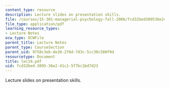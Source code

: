 ```yaml
---
content_type: resource
description: Lecture slides on presentation skills.
file: /courses/15-301-managerial-psychology-fall-2006/fcd32bed309536e241c15f7bc1bd7d23_lec19.pdf
file_type: application/pdf
learning_resource_types:
- Lecture Notes
ocw_type: OCWFile
parent_title: Lecture Notes
parent_type: CourseSection
parent_uid: 9758c3eb-de20-276d-7d3c-5cc30c580f9d
resourcetype: Document
title: lec19.pdf
uid: fcd32bed-3095-36e2-41c1-5f7bc1bd7d23
---
```

Lecture slides on presentation skills.


